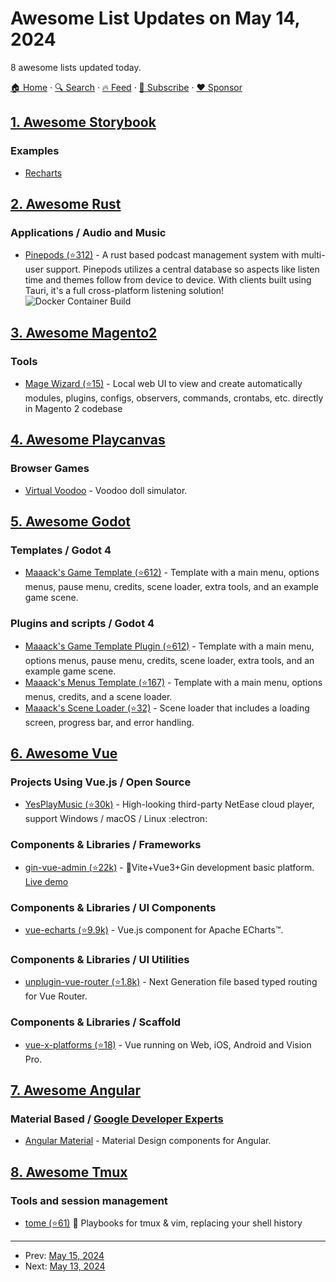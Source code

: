 # Awesome List Updates on May 14, 2024

8 awesome lists updated today.

[🏠 Home](/README.md) · [🔍 Search](https://www.trackawesomelist.com/search/) · [🔥 Feed](https://www.trackawesomelist.com/rss.xml) · [📮 Subscribe](https://trackawesomelist.us17.list-manage.com/subscribe?u=d2f0117aa829c83a63ec63c2f&id=36a103854c) · [❤️  Sponsor](https://github.com/sponsors/theowenyoung)



## [1. Awesome Storybook](/content/lauthieb/awesome-storybook/README.md)

### Examples

*   [Recharts](https://recharts.org/en-US/storybook)

## [2. Awesome Rust](/content/rust-unofficial/awesome-rust/README.md)

### Applications / Audio and Music

*   [Pinepods (⭐312)](https://github.com/madeofpendletonwool/PinePods) - A rust based podcast management system with multi-user support. Pinepods utilizes a central database so aspects like listen time and themes follow from device to device. With clients built using Tauri, it's a full cross-platform listening solution! ![Docker Container Build](https://github.com/madeofpendletonwool/PinePods/actions/workflows/docker-publish.yml/badge.svg)

## [3. Awesome Magento2](/content/run-as-root/awesome-magento2/README.md)

### Tools

*   [Mage Wizard (⭐15)](https://github.com/clickAndMortar/mage-wizard) - Local web UI to view and create automatically modules, plugins, configs, observers, commands, crontabs, etc. directly in Magento 2 codebase

## [4. Awesome Playcanvas](/content/playcanvas/awesome-playcanvas/README.md)

### Browser Games

*   [Virtual Voodoo](https://playcanv.as/p/tRUfwVg1/) - Voodoo doll simulator.

## [5. Awesome Godot](/content/godotengine/awesome-godot/README.md)

### Templates / Godot 4

*   [Maaack's Game Template (⭐612)](https://github.com/Maaack/Godot-Game-Template) - Template with a main menu, options menus, pause menu, credits, scene loader, extra tools, and an example game scene.

### Plugins and scripts / Godot 4

*   [Maaack's Game Template Plugin (⭐612)](https://github.com/Maaack/Godot-Game-Template) - Template with a main menu, options menus, pause menu, credits, scene loader, extra tools, and an example game scene.
*   [Maaack's Menus Template (⭐167)](https://github.com/Maaack/Godot-Menus-Template) - Template with a main menu, options menus, credits, and a scene loader.
*   [Maaack's Scene Loader (⭐32)](https://github.com/Maaack/Godot-Scene-Loader) - Scene loader that includes a loading screen, progress bar, and error handling.

## [6. Awesome Vue](/content/vuejs/awesome-vue/README.md)

### Projects Using Vue.js / Open Source

*   [YesPlayMusic (⭐30k)](https://github.com/qier222/YesPlayMusic) - High-looking third-party NetEase cloud player, support Windows / macOS / Linux :electron:

### Components & Libraries / Frameworks

*   [gin-vue-admin (⭐22k)](https://github.com/flipped-aurora/gin-vue-admin) - 🚀Vite+Vue3+Gin development basic platform. [Live demo](https://demo.gin-vue-admin.com)

### Components & Libraries / UI Components

*   [vue-echarts (⭐9.9k)](https://github.com/ecomfe/vue-echarts) - Vue.js component for Apache ECharts™.

### Components & Libraries / UI Utilities

*   [unplugin-vue-router (⭐1.8k)](https://github.com/posva/unplugin-vue-router) - Next Generation file based typed routing for Vue Router.

### Components & Libraries / Scaffold

*   [vue-x-platforms (⭐18)](https://github.com/NativeScript/vue-x-platforms) - Vue running on Web, iOS, Android and Vision Pro.

## [7. Awesome Angular](/content/PatrickJS/awesome-angular/README.md)

### Material Based / [Google Developer Experts](https://developers.google.com/experts/all/technology/web-technologies)

*   [Angular Material](https://material.angular.io/) - Material Design components for Angular.

## [8. Awesome Tmux](/content/rothgar/awesome-tmux/README.md)

### Tools and session management

*   [tome (⭐61)](https://github.com/laktak/tome) 🔁 Playbooks for tmux & vim, replacing your shell history

---

- Prev: [May 15, 2024](/content/2024/05/15/README.md)
- Next: [May 13, 2024](/content/2024/05/13/README.md)